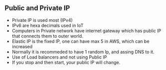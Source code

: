 ## Public and Private IP
* Private IP is used most (IPv4)
* IPv6 are hexa decimals used in IoT
* Computers in Private network have internet gateway which has public IP that connects them to outer world.
* Elastic IP is the fixed IP, one can have max 5 in AWS, which can be increased
* Normally it is recommeded to have 1 random Ip, and assing DNS to it. 
* Use of Load balancers and not using Public IP
* If you stop and then start, your public IP will change.

